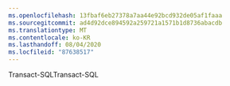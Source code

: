 ```yaml
---
ms.openlocfilehash: 13fbaf6eb27378a7aa44e92bcd932de05af1faaa
ms.sourcegitcommit: ad4d92dce894592a259721a1571b1d8736abacdb
ms.translationtype: MT
ms.contentlocale: ko-KR
ms.lasthandoff: 08/04/2020
ms.locfileid: "87638517"
---
```

<span data-ttu-id="1b9a2-101">Transact\-SQL</span><span class="sxs-lookup"><span data-stu-id="1b9a2-101">Transact\-SQL</span></span>
